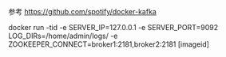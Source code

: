 参考 https://github.com/spotify/docker-kafka

docker run -tid -e SERVER_IP=127.0.0.1 -e SERVER_PORT=9092 LOG_DIRs=/home/admin/logs/ -e ZOOKEEPER_CONNECT=broker1:2181,broker2:2181 [imageid]